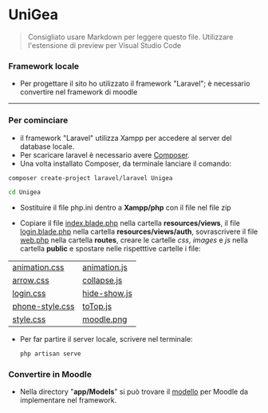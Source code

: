 # UniGea

> Consigliato usare Markdown per leggere questo file. 
> Utilizzare l'estensione di preview per Visual Studio Code

### Framework locale
- Per progettare il sito ho utilizzato il framework "Laravel"; è necessario convertire nel framework di moodle
---

### Per cominciare
- il framework "Laravel" utilizza Xampp per accedere al server del database locale. 
- Per scaricare laravel è necessario avere [Composer](https://getcomposer.org/download/). 
- Una volta installato Composer, da terminale lanciare il comando:
``` bash
composer create-project laravel/laravel Unigea

cd Unigea
```

- Sostituire il file php.ini dentro a __Xampp/php__ con il file nel file zip

- Copiare il file [index.blade.php](/resources/views/index.blade.php) nella cartella __resources/views__, il file [login.blade.php](/resources/views/login.blade.php) nella cartella __resources/views/auth__, sovrascrivere il file [web.php](/routes/web.php) nella cartella __routes__, creare le cartelle _css_, _images_ e _js_ nella cartella __public__ e spostare nelle rispetttive cartelle i file:

<table>
    <tbody>
        <tr>
            <td>
                <a href="/public/css/animation.css">animation.css</a>
            </td>
            <td>
                <a href="/public/js/animation.js">animation.js</a>
            </td>
        </tr>
        <tr>
            <td>
                <a href="/public/css/arrow.css">arrow.css</a>
            </td>
            <td>
                <a href="/public/js/collapse.js">collapse.js</a>
            </td>
        </tr>
        <tr>
            <td>
                <a href="/public/css/login.css">login.css</a>
            </td>
            <td>
                <a href="/public/js/hide-show.js">hide-show.js</a>
            </td>
        </tr>
        <tr>
            <td>
                <a href="/public/css/phone-style.css">phone-style.css</a>
            </td>
            <td>
                <a href="/public/js/toTop.js">toTop.js</a>
            </td>
        </tr>
        <tr>
            <td>
                <a href="/public/css/style.css">style.css</a>
            </td>
            <td>
                <a href="/public/images/moodle.png">moodle.png</a>
            </td>
        </tr>
    </tbody>
</table>
 
- Per far partire il server locale, scrivere nel terminale:
  ``` bash
  php artisan serve
  ```
### Convertire in Moodle

- Nella directory "__app/Models__" si può trovare il [modello](/app/Models/MoodleAccount.php) per Moodle da implementare nel framework.